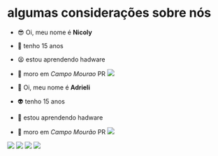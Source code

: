 # algumas considerações sobre nós
- :sunglasses: Oi, meu nome é **Nicoly**
- :monocle_face:	tenho 15 anos
- :tired_face:	estou aprendendo hadware
- :hankey: moro em *Campo Mourao* PR
<a href = "mailto:nicoly.stephanyprimao.rosa@escola.pr.gov.br"><img src="https://img.shields.io/badge/Gmail-D14836?style=for-the-badge&logo=gmail&logoColor=white" target="_blank"></a>

- :cowboy_hat_face: Oi, meu nome é **Adrieli**
- :alien: tenho 15 anos 
- :yawning_face: estou aprendendo hadware 
- :green_heart: moro em *Campo Mourão* PR
<a href = "mailto:adrieli.mendes@escola.pr.gov.br"><img src="https://img.shields.io/badge/Gmail-D14836?style=for-the-badge&logo=gmail&logoColor=white" target="_blank"></a>

![](https://img.shields.io/badge/Scratch-4D97FF?style=for-the-badge&logo=Scratch&logoColor=white)
![](https://img.shields.io/badge/JavaScript-323330?style=for-the-badge&logo=javascript&logoColor=F7DF1E)
<a href="https://instagram.com/ adrieli_dalarosa" target="_blank"><img src="https://img.shields.io/badge/-Instagram-%23E4405F?style=for-the-badge&logo=instagram&logoColor=white" target="_blank"></a>
<a href="https://instagram.com/niih_primao" target="_blank"><img src="https://img.shields.io/badge/-Instagram-%23E4405F?style=for-the-badge&logo=instagram&logoColor=white" target="_blank"></a>

